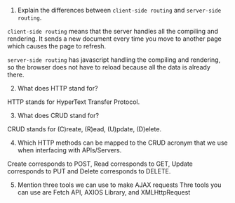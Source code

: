 1.  Explain the differences between `client-side routing` and `server-side routing`.

`client-side routing` means that the server handles all the compiling and rendering. It sends a new document every time you move to another page which causes the page to refresh.

`server-side routing` has javascript handling the compiling and rendering, so the browser does not have to reload because all the data is already there.

2.  What does HTTP stand for?

HTTP stands for HyperText Transfer Protocol.

3.  What does CRUD stand for?

CRUD stands for (C)reate, (R)ead, (U)pdate, (D)elete.

4.  Which HTTP methods can be mapped to the CRUD acronym that we use when interfacing with APIs/Servers.

Create corresponds to POST, Read corresponds to GET, Update corresponds to PUT and Delete corresponds to DELETE.

5.  Mention three tools we can use to make AJAX requests
Thre tools you can use are Fetch API, AXIOS Library, and XMLHttpRequest